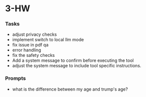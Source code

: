 # 3-HW



### Tasks

- adjust privacy checks
- implement switch to local llm mode
- fix issue in pdf qa
- error handling
- fix the safety checks
- Add a system message to confirm before executing the tool
- adjust the system message to include tool specific instructions.

### Prompts

- what is the difference between my age and trump's age?